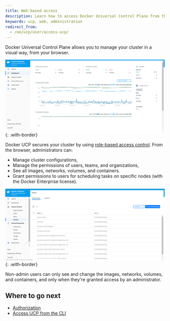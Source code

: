 ```yaml
---
title: Web-based access
description: Learn how to access Docker Universal Control Plane from the web browser.
keywords: ucp, web, administration
redirect_from:
  - /ee/ucp/user/access-ucp/
---
```


Docker Universal Control Plane allows you to manage your cluster in a visual
way, from your browser.

![](../images/web-based-access-1.png){: .with-border}


Docker UCP secures your cluster by using
[role-based access control](../authorization/index.md).
From the browser, administrators can:

* Manage cluster configurations,
* Manage the permissions of users, teams, and organizations,
* See all images, networks, volumes, and containers.
* Grant permissions to users for scheduling tasks on specific nodes
  (with the Docker Enterprise license).  

![](../images/web-based-access-2.png){: .with-border}

Non-admin users can only see and change the images, networks, volumes, and
containers, and only when they're granted access by an administrator.

## Where to go next

- [Authorization](../authorization.md)
- [Access UCP from the CLI](cli.md)
